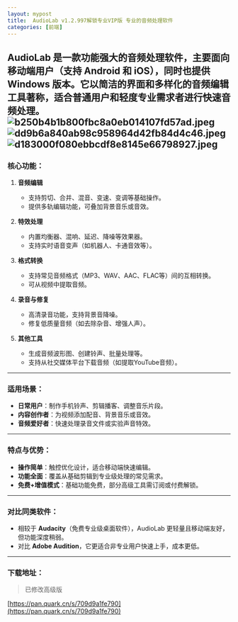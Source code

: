 ```yaml
---
layout: mypost
title:  AudioLab v1.2.997解锁专业VIP版 专业的音频处理软件
categories: [前端]
---
```


AudioLab 是一款功能强大的音频处理软件，主要面向移动端用户（支持 **Android** 和 **iOS**），同时也提供 **Windows** 版本。它以简洁的界面和多样化的音频编辑工具著称，适合普通用户和轻度专业需求者进行快速音频处理。
![b250b4b1b800fbc8a0eb014107fd57ad.jpeg](https://s2.loli.net/2025/03/11/izxT9KoZDhvbJQ2.jpg)
![dd9b6a840ab98c958964d42fb84d4c46.jpeg](https://s2.loli.net/2025/03/11/vsBeSx1MIzh3Tr9.jpg)
![d183000f080ebbcdf8e8145e66798927.jpeg](https://s2.loli.net/2025/03/11/LdB6XfQNCAEjDTS.jpg)
---

### **核心功能**：
1. **音频编辑**  
   - 支持剪切、合并、混音、变速、变调等基础操作。
   - 提供多轨编辑功能，可叠加背景音乐或音效。

2. **特效处理**  
   - 内置均衡器、混响、延迟、降噪等效果器。
   - 支持实时语音变声（如机器人、卡通音效等）。

3. **格式转换**  
   - 支持常见音频格式（MP3、WAV、AAC、FLAC等）间的互相转换。
   - 可从视频中提取音频。

4. **录音与修复**  
   - 高清录音功能，支持背景音降噪。
   - 修复低质量音频（如去除杂音、增强人声）。

5. **其他工具**  
   - 生成音频波形图、创建铃声、批量处理等。
   - 支持从社交媒体平台下载音频（如提取YouTube音频）。

---

### **适用场景**：
- **日常用户**：制作手机铃声、剪辑播客、调整音乐片段。
- **内容创作者**：为视频添加配音、背景音乐或音效。
- **音频爱好者**：快速处理录音文件或实验声音特效。

---

### **特点与优势**：
- **操作简单**：触控优化设计，适合移动端快速编辑。
- **功能全面**：覆盖从基础剪辑到专业级处理的常见需求。
- **免费+增值模式**：基础功能免费，部分高级工具需订阅或付费解锁。

---

### **对比同类软件**：
- 相较于 **Audacity**（免费专业级桌面软件），AudioLab 更轻量且移动端友好，但功能深度稍弱。
- 对比 **Adobe Audition**，它更适合非专业用户快速上手，成本更低。

---

### **下载地址**：
> 已修改高级版

[https://pan.quark.cn/s/709d9a1fe790](https://pan.quark.cn/s/709d9a1fe790)
